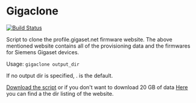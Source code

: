 # Gigaclone

[![Build Status](https://travis-ci.org/danog/gigaclone.svg?branch=master)](https://travis-ci.org/danog/gigaclone)

Script to clone the profile.gigaset.net firmware website.
The above mentioned website contains all of the provisioning data and the firmwares for Siemens Gigaset devices.

Usage: ```gigaclone output_dir```

If no output dir is specified, . is the default.

[Download the script](https://github.com/danog/gigaclone/raw/master/gigaclone) or if you don't want to download 20 GB of data [Here](https://daniil.it/gigaclone/tree.html) you can find a the dir listing of the website.
